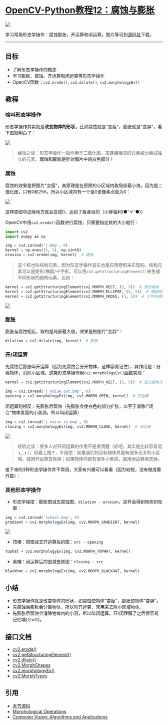 # [OpenCV-Python教程12：腐蚀与膨胀](http://ex2tron.wang/opencv-python-erode-and-dilate/)

![](http://pic.ex2tron.top/cv2_understand_morphological.jpg)

学习常用形态学操作：腐蚀膨胀，开运算和闭运算。<!-- more -->图片等可到[源码处](#引用)下载。

---

## 目标

- 了解形态学操作的概念
- 学习膨胀、腐蚀、开运算和闭运算等形态学操作
- OpenCV函数：`cv2.erode()`, `cv2.dilate()`, `cv2.morphologyEx()`

## 教程

### 啥叫形态学操作

形态学操作其实就是**改变物体的形状**，比如腐蚀就是"变瘦"，膨胀就是"变胖"，看下图就明白了：

![](http://pic.ex2tron.top/cv2_understand_morphological.jpg)

> 经验之谈：形态学操作一般作用于二值化图，来连接相邻的元素或分离成独立的元素。**腐蚀和膨胀是针对图片中的白色部分！**

### 腐蚀

腐蚀的效果是把图片"变瘦"，其原理是在原图的小区域内取局部最小值。因为是二值化图，只有0和255，所以小区域内有一个是0该像素点就为0：

![](http://pic.ex2tron.top/cv2_understand_erosion.jpg)

这样原图中边缘地方就会变成0，达到了瘦身目的（小胖福利(●ˇ∀ˇ●)）

OpenCV中用`cv2.erode()`函数进行腐蚀，只需要指定核的大小就行：

```python
import cv2
import numpy as np

img = cv2.imread('j.bmp', 0)
kernel = np.ones((5, 5), np.uint8)
erosion = cv2.erode(img, kernel)  # 腐蚀
```

> 这个核也叫结构元素，因为形态学操作其实也是应用卷积来实现的。结构元素可以是矩形/椭圆/十字形，可以用`cv2.getStructuringElement()`来生成不同形状的结构元素，比如：

```python
kernel = cv2.getStructuringElement(cv2.MORPH_RECT, (5, 5))  # 矩形结构
kernel = cv2.getStructuringElement(cv2.MORPH_ELLIPSE, (5, 5))  # 椭圆结构
kernel = cv2.getStructuringElement(cv2.MORPH_CROSS, (5, 5))  # 十字形结构
```

![](http://pic.ex2tron.top/cv2_morphological_struct_element.jpg)

### 膨胀

膨胀与腐蚀相反，取的是局部最大值，效果是把图片"变胖"：

```python
dilation = cv2.dilate(img, kernel)  # 膨胀
```

### 开/闭运算

先腐蚀后膨胀叫开运算（因为先腐蚀会分开物体，这样容易记住），其作用是：分离物体，消除小区域。这类形态学操作用`cv2.morphologyEx()`函数实现：

```python
kernel = cv2.getStructuringElement(cv2.MORPH_RECT, (5, 5))  # 定义结构元素

img = cv2.imread('j_noise_out.bmp', 0)
opening = cv2.morphologyEx(img, cv2.MORPH_OPEN, kernel)  # 开运算
```

闭运算则相反：先膨胀后腐蚀（先膨胀会使白色的部分扩张，以至于消除/"闭合"物体里面的小黑洞，所以叫闭运算）

```python
img = cv2.imread('j_noise_in.bmp', 0)
closing = cv2.morphologyEx(img, cv2.MORPH_CLOSE, kernel)  # 闭运算
```

![](http://pic.ex2tron.top/cv2_morphological_opening_closing.jpg)

> 经验之谈：很多人对开闭运算的作用不是很清楚（好吧，其实是比较容易混◑﹏◐），但看上图↑，不用怕：如果我们的目标物体外面有很多无关的小区域，就用开运算去除掉；如果物体内部有很多小黑洞，就用闭运算填充掉。

接下来的3种形态学操作并不常用，大家有兴趣可以看看（因为较短，没有做成番外篇）：

### 其他形态学操作

- 形态学梯度：膨胀图减去腐蚀图，`dilation - erosion`，这样会得到物体的轮廓：

```python
img = cv2.imread('school.bmp', 0)
gradient = cv2.morphologyEx(img, cv2.MORPH_GRADIENT, kernel)
```

![](http://pic.ex2tron.top/cv2_morphological_gradient.jpg)

- 顶帽：原图减去开运算后的图：`src - opening`

```python
tophat = cv2.morphologyEx(img, cv2.MORPH_TOPHAT, kernel)
```

- 黑帽：闭运算后的图减去原图：`closing - src`

```python
blackhat = cv2.morphologyEx(img, cv2.MORPH_BLACKHAT, kernel)
```

## 小结

- 形态学操作就是改变物体的形状，如腐蚀使物体"变瘦"，膨胀使物体"变胖"。
- 先腐蚀后膨胀会分离物体，所以叫开运算，常用来去除小区域物体。
- 先膨胀后腐蚀会消除物体内的小洞，所以叫闭运算。开/闭理解了之后很容易记忆噢(⊙o⊙)。

## 接口文档

- [cv2.erode()](https://docs.opencv.org/4.0.0/d4/d86/group__imgproc__filter.html#gaeb1e0c1033e3f6b891a25d0511362aeb)
- [cv2.getStructuringElement()](https://docs.opencv.org/4.0.0/d4/d86/group__imgproc__filter.html#gac342a1bb6eabf6f55c803b09268e36dc)
- [cv2.dilate()](https://docs.opencv.org/4.0.0/d4/d86/group__imgproc__filter.html#ga4ff0f3318642c4f469d0e11f242f3b6c)
- [cv2.MorphShapes](https://docs.opencv.org/4.0.0/d4/d86/group__imgproc__filter.html#gac2db39b56866583a95a5680313c314ad)
- [cv2.morphologyEx()](https://docs.opencv.org/4.0.0/d4/d86/group__imgproc__filter.html#ga67493776e3ad1a3df63883829375201f)
- [cv2.MorphTypes](https://docs.opencv.org/4.0.0/d4/d86/group__imgproc__filter.html#ga7be549266bad7b2e6a04db49827f9f32)

## 引用

- [本节源码](https://github.com/ex2tron/OpenCV-Python-Tutorial/tree/master/12.%20%E8%85%90%E8%9A%80%E4%B8%8E%E8%86%A8%E8%83%80)
- [Morphological Operations](http://homepages.inf.ed.ac.uk/rbf/HIPR2/morops.htm)
- [Computer Vision: Algorithms and Applications](http://szeliski.org/Book/)